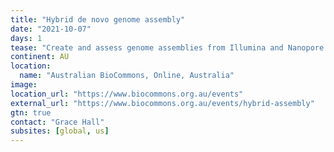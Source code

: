 ```yaml
---
title: "Hybrid de novo genome assembly"
date: "2021-10-07"
days: 1
tease: "Create and assess genome assemblies from Illumina and Nanopore reads. Applications due 29 September."
continent: AU
location:
  name: "Australian BioCommons, Online, Australia"
image: 
location_url: "https://www.biocommons.org.au/events"
external_url: "https://www.biocommons.org.au/events/hybrid-assembly"
gtn: true
contact: "Grace Hall"
subsites: [global, us]
---
```

